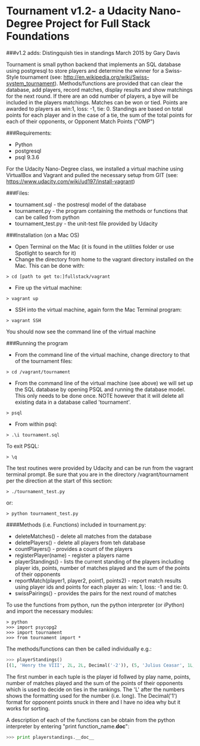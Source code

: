 # Tournament v1.2- a Udacity Nano-Degree Project for Full Stack Foundations
###v1.2 adds: Distingquish ties in standings
March 2015 by Gary Davis

Tournament is small python backend that implements an SQL database using postgresql to store players and determine the winner for a Swiss-Style tournament (see: http://en.wikipedia.org/wiki/Swiss-system_tournament).  Methods/functions are provided that can clear the database, add players, record matches, display results and show matchings for the next round.  If there are an odd number of players, a bye will be included in the players matchings.  Matches can be won or tied.  Points are awarded to players as win:1, loss: -1, tie: 0. Standings are based on 
total points for each player and in the case of a tie, the sum of the total points for each of their opponents, or Opponent Match Points ("OMP")

###Requirements:
* Python
* postgresql
* psql 9.3.6

For the Udacity Nano-Degree class, we installed a virtual machine using VirtualBox and Vagrant and pulled the necessary setup from GIT (see: https://www.udacity.com/wiki/ud197/install-vagrant)

###Files:
* tournament.sql - the postresql model of the database
* tournament.py - the program containing the methods or functions that can be called from python
* tournament_test.py - the unit-test file provided by Udacity

###Installation (on a Mac OS)
* Open Terminal on the Mac (it is found in the utilities folder or use Spotlight to search for it)
* Change the directory from home to the vagrant directory installed on the Mac.  This can be done with:
```ShellSession
> cd [path to get to:]fullstack/vagrant  
```
* Fire up the virtual machine: 
```ShellSession 
> vagrant up
```  
* SSH into the virtual machine, again form the Mac Terminal program: 
```ShellSession 
> vagrant SSH  
```
  You should now see the command line of the virtual machine


###Running the program

* From the command line of the virtual machine, change directory to that of the tournament files:
```ShellSession
> cd /vagrant/tournament
```
* From the command line of the virtual machine (see above) we will set up the SQL database by opening PSQL
and running the database model.  This only needs to be done once. NOTE however that it will delete all existing 
data in a database called 'tournament'. 
```ShellSession
> psql  
```
* From within psql:
``` 
> .\i tournament.sql
```
To exit PSQL:
```
> \q
```
The test routines were provided by Udacity and can be run from the vagrant terminal prompt. Be sure
that you are in the directory /vagrant/tournament per the direction at the start of this section:
```ShellSession
> ./tournament_test.py
```
or:
```ShellSession
> python tournament_test.py
```
####Methods (i.e. Functions) included in tournament.py:
* deleteMatches() - delete all matches from the database
* deletePlayers() - delete all players from teh database
* countPlayers() - provides a count of the players
* registerPlayer(name) - register a players name
* playerStandings() - lists the current standing of the players including player ids, points, number 
						of matches played and the sum of the points of their opponents
* reportMatch(player1, player2, point1, points2) - report match results using player ids and points for each
				player as win: 1, loss: -1 and tie: 0. 
* swissPairings() - provides the pairs for the next round of matches

To use the functions from python, run the python interpreter (or iPython) and import the necessary modules:
```ShellSession
> python
>>> import psycopg2
>>> import tournament
>>> from tournament import *
```
The methods/functions can then be called individually e.g.:
```python
>>> playerStandings()
[(1, 'Henry the VIII', 2L, 2L, Decimal('-2')), (5, 'Julius Ceasar', 1L, 2L, Decimal('-2')), (3, 'Richard the Lion Hearted', 0L, 2L, Decimal('1')), (6, 'Aristotle', 0L, 2L, Decimal('0')), (4, 'Louis the XIV', -1L, 2L, Decimal('0')), (2, 'Catherine the Great', -2L, 2L, Decimal('3'))]

```
The first number in each tuple is the player id follwed by play name, points, number of matches played and the sum of the points of their opponents which is used to decide on ties in the rankings.  The 'L' after the numbers shows the formatting used for the number (i.e. long).  The Decimal('1') format for opponent points snuck in there and I have no idea why but it works for sorting.

A description of each of the functions can be obtain from the python interpreter by entering "print function_name.__doc__":
```python
>>> print playerstandings.__doc__
```



